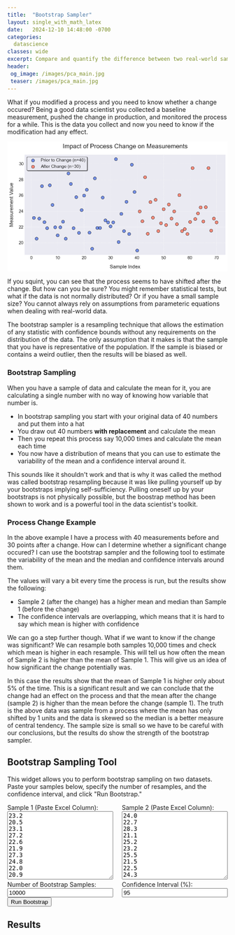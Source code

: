 ```yaml
---
title:  "Bootstrap Sampler"
layout: single_with_math_latex
date:   2024-12-10 14:48:00 -0700
categories: 
  datascience
classes: wide
excerpt: Compare and quantify the difference between two real-world samples using the bootstrap sampler
header:
 og_image: /images/pca_main.jpg
 teaser: /images/pca_main.jpg
---
```


<style>
  /* Style the form row to display child elements side by side */
  .form-row {
    display: flex;
    flex-wrap: wrap;
    gap: 20px; /* Adjusts space between columns */
  }

  /* Ensure form groups take equal width */
  .form-group {
    flex: 1;
    min-width: 200px; /* Ensures responsiveness */
  }

  /* Style the textareas to fill their containers */
  textarea {
    width: 100%;
    box-sizing: border-box; /* Includes padding and border in the element's total width and height */
  }

  /* Style the input fields to fill their containers */
  input[type="number"] {
    width: 100%;
    box-sizing: border-box;
  }

  /* Responsive adjustments */
  @media (max-width: 600px) {
    .form-row {
      flex-direction: column;
    }
  }
</style>

What if you modified a process and you need to know whether a change occured? Being a good data scientist you collected a baseline measurement, pushed the change in production, and monitored the process for a while. This is the data you collect and now you need to know if the modification had any effect.

<img src="/images/02/process_plot.png" alt="Process Measurements" style="display: block; margin: 0 auto;">

If you squint, you can see that the process seems to have shifted after the change. But how can you be sure? You might remember statistical tests, but what if the data is not normally distributed? Or if you have a small sample size? You cannot always rely on assumptions from parameteric equations when dealing with real-world data. 

The bootstrap sampler is a resampling technique that allows the estimation of any statistic with confidence bounds without any requirements on the distribution of the data. The only assumption that it makes is that the sample that you have is representative of the population. If the sample is biased or contains a weird outlier, then the results will be biased as well.

### Bootstrap Sampling

When you have a sample of data and calculate the mean for it, you are calculating a single number with no way of knowing how variable that number is. 

- In bootstrap sampling you start with your original data of 40 numbers and put them into a hat
- You draw out 40 numbers __with replacement__ and calculate the mean
- Then you repeat this process say 10,000 times and calculate the mean each time
- You now have a distribution of means that you can use to estimate the variability of the mean and a confidence interval around it.

This sounds like it shouldn't work and that is why it was called the method was called bootstrap resampling because it was like pulling yourself up by your bootstraps implying self-sufficiency. Pulling oneself up by your bootstraps is not physically possible, but the boostrap method has been shown to work and is a powerful tool in the data scientist's toolkit.

### Process Change Example

In the above example I have a process with 40 measurements before and 30 points after a change. How can I determine whether a significant change occured? I can use the bootstrap sampler and the following tool to estimate the variability of the mean and the median and confidence intervals around them.

The values will vary a bit every time the process is run, but the results show the following:
- Sample 2 (after the change) has a higher mean and median than Sample 1 (before the change)
- The confidence intervals are overlapping, which means that it is hard to say which mean is higher with confidence

We can go a step further though. What if we want to know if the change was significant? We can resample both samples 10,000 times and check which mean is higher in each resample. This will tell us how often the mean of Sample 2 is higher than the mean of Sample 1. This will give us an idea of how significant the change potentially was.

In this case the results show that the mean of Sample 1 is higher only about 5% of the time. This is a significant result and we can conclude that the change had an effect on the process and that the mean after the change (sample 2) is higher than the mean before the change (sample 1). The truth is the above data was sample from a process where the mean has only shifted by 1 units and the data is skewed so the median is a better measure of central tendency. The sample size is small so we have to be careful with our conclusions, but the results do show the strength of the bootstrap sampler.

## Bootstrap Sampling Tool

This widget allows you to perform bootstrap sampling on two datasets. Paste your samples below, specify the number of resamples, and the confidence interval, and click "Run Bootstrap."

<div>
  <form id="bootstrap-form">
  <div class="form-row">
    <div class="form-group">
      <label for="sample1">Sample 1 (Paste Excel Column):</label>
      <textarea id="sample1" rows="10" placeholder="Enter numbers separated by new lines">23.2
20.5
23.1
27.2
22.6
21.9
27.3
24.8
22.0
20.9
22.0
22.7
20.5
28.8
27.4
21.8
25.8
21.2
24.1
26.0
26.7
21.3
19.2
28.2
21.9
21.9
25.7
22.8
22.6
22.1
22.6
30.6
20.1
23.7
21.5
25.2
21.1
29.9
26.4
19.0</textarea>
    </div>
      <div class="form-group">
        <label for="sample2">Sample 2 (Paste Excel Column):</label>
        <textarea id="sample2" rows="10" placeholder="Enter numbers separated by new lines">24.0
22.7
28.3
21.1
25.2
23.2
25.5
21.5
22.5
24.3
22.3
24.9
23.1
24.0
22.3
26.0
21.5
21.7
21.1
22.6
29.5
23.0
23.7
24.5
22.7
24.5
29.5
21.5
23.1
22.6</textarea>
    </div>
  </div>
  <div class="form-row">
    <div class="form-group">
      <label for="numSamples">Number of Bootstrap Samples:</label>
      <input type="number" id="numSamples" value="10000" min="1">
    </div>
  <div class="form-group">
    <label for="confidence">Confidence Interval (%):</label>
    <input type="number" id="confidence" value="95" min="50" max="99">
    </div>
  </div>
  <button type="button" onclick="runBootstrap()">Run Bootstrap</button>
  </form>

  <div id="results">
    <h2>Results</h2>
    <p id="output"></p>
  </div>
</div>


<script src="/assets/js/bootstrap-widget.js"></script>


